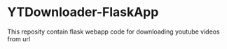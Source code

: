 # YTDownloader-FlaskApp
This reposity contain flask webapp code for downloading youtube videos from url

